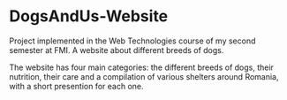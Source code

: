 # DogsAndUs-Website

Project implemented in the Web Technologies course of my second semester at FMI. A website about different breeds of dogs.

The website has four main categories: the different breeds of dogs, their nutrition, their care and a compilation of various shelters around Romania, with a short presention for each one.
